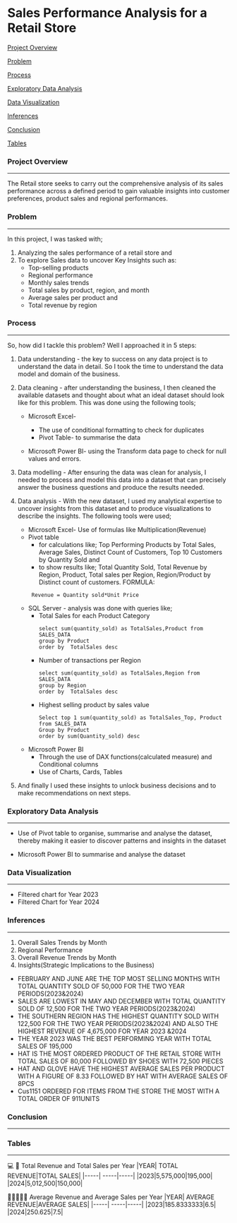 # Sales Performance Analysis for a Retail Store

[Project Overview](#project-overview) 

[Problem](#problem)

[Process](#process)

[Exploratory Data Analysis](#exploratory-data-analysis)

[Data Visualization](#data-visualization)

[Inferences](#inferences)

[Conclusion](#conclusion)

[Tables](#tables)



### Project Overview
---
The Retail store seeks to carry out the comprehensive analysis of its sales performance across a defined period to gain valuable insights into customer preferences, product sales and regional performances.

### Problem
---
In this project, I was tasked with;
1. Analyzing the sales performance of a retail store and
2. To explore Sales data to uncover Key Insights such as:
   - Top-selling products
   - Regional performance
   - Monthly sales trends
   - Total sales by product, region, and month
   - Average sales per product and
   - Total revenue by region
   
### Process
---
So, how did I tackle this problem?
Well I approached it in 5 steps:
1. Data understanding - the key to success on any data project is to understand the data in detail. So I took the time to understand the data model and domain of the business.

2. Data cleaning - after understanding the business, I then cleaned the available datasets and thought about what an ideal dataset should look like for this problem.
   This was done using the following tools;
    - Microsoft Excel-
         - The use of conditional formatting to check for duplicates
         - Pivot Table- to summarise the data
      
    - Microsoft Power BI- using the Transform data page to check for null values and errors.

3. Data modelling - After ensuring the data was clean for analysis, I needed to process and model this data into a dataset that can precisely answer the business questions and produce the results needed.

4. Data analysis - With the new dataset, I used my analytical expertise to uncover insights from this dataset and to produce visualizations to describe the insights.
   The following tools were used;
      - Microsoft Excel- Use of formulas like Multiplication(Revenue)
      - Pivot table
        - for calculations like; Top Performing Products by Total Sales, Average Sales, Distinct Count of Customers, Top 10 Customers by Quantity Sold and
        - to show results like; Total Quantity Sold, Total Revenue by Region, Product, Total sales per Region, Region/Product by Distinct count of customers.
        FORMULA:
        ```
         Revenue = Quantity sold*Unit Price
        ```
      - SQL Server - analysis was done with queries like;
          - Total Sales for each Product Category
            ```
            select sum(quantity_sold) as TotalSales,Product from SALES_DATA
            group by Product
            order by  TotalSales desc
            ```
          - Number of transactions per Region
            ```
            select sum(quantity_sold) as TotalSales,Region from SALES_DATA
            group by Region
            order by  TotalSales desc
            ```
          - Highest selling product by sales value
            ```
            Select top 1 sum(quantity_sold) as TotalSales_Top, Product from SALES_DATA
            Group by Product
            order by sum(Quantity_sold) desc
            ```
     - Microsoft Power BI
       - Through the use of DAX functions(calculated measure) and Conditional columns
       - Use of Charts, Cards, Tables
5. And finally I used these insights to unlock business decisions and to make recommendations on next steps.

### Exploratory Data Analysis
---
- Use of Pivot table to organise, summarise and analyse the dataset, thereby making it easier to discover patterns and insights in the dataset
  
- Microsoft Power BI to summarise and analyse the dataset

### Data Visualization
---
- Filtered chart for Year 2023
- Filtered Chart for Year 2024
   
### Inferences
---
1. Overall Sales Trends by Month
2. Regional Performance
3. Overall Revenue Trends by Month
4. Insights(Strategic Implications to the Business)
- FEBRUARY AND JUNE ARE THE TOP MOST SELLING MONTHS WITH TOTAL QUANTITY SOLD OF 50,000 FOR THE TWO YEAR PERIODS(2023&2024)
- SALES ARE LOWEST IN MAY AND DECEMBER WITH TOTAL QUANTITY SOLD OF 12,500 FOR THE TWO YEAR PERIODS(2023&2024)
- THE SOUTHERN REGION HAS THE HIGHEST QUANTITY SOLD WITH 122,500 FOR THE TWO YEAR PERIODS(2023&2024) AND ALSO THE HIGHEST REVENUE OF 4,675,000 FOR YEAR 2023 &2024
- THE YEAR 2023 WAS THE BEST PERFORMING YEAR WITH TOTAL SALES OF 195,000
- HAT IS THE MOST ORDERED PRODUCT OF THE RETAIL STORE WITH TOTAL SALES OF 80,000 FOLLOWED BY SHOES WITH 72,500 PIECES
- HAT AND GLOVE HAVE THE HIGHEST AVERAGE SALES PER PRODUCT WITH A FIGURE OF 8.33 FOLLOWED BY HAT WITH AVERAGE SALES OF 8PCS
- Cus1151 ORDERED FOR ITEMS FROM THE STORE THE MOST WITH A TOTAL ORDER OF 911UNITS


 
### Conclusion
---

### Tables 
---
💻
🥇
Total Revenue and Total Sales per Year
|YEAR| TOTAL REVENUE|TOTAL SALES|
|-----| -----|-----|
|2023|5,575,000|195,000|
|2024|5,012,500|150,000|

👩‍💻👩🏾‍💻 
Average Revenue and Average Sales per Year
|YEAR| AVERAGE REVENUE|AVERAGE SALES|
|-----| -----|-----|
|2023|185.8333333|6.5|
|2024|250.625|7.5|




